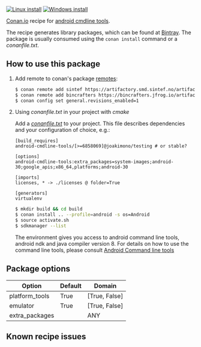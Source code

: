 [![Linux install](https://github.com/joakimono/conan-android-cmdline-tools/workflows/Linux%20install/badge.svg)](https://github.com/joakimono/conan-android-cmdline-tools/actions?query=workflow%3A"Linux+install")
[![Windows install](https://github.com/joakimono/conan-android-cmdline-tools/workflows/Windows%20install/badge.svg)](https://github.com/joakimono/conan-android-cmdline-tools/actions?query=workflow%3A"Windows+install")

[Conan.io](https://conan.io) recipe for [android cmdline tools](https://developer.android.com/studio/command-line/sdkmanager).

The recipe generates library packages, which can be found at [Bintray](https://bintray.com/joakimono/conan/android-cmdline-tools%3Ajoakimono).
The package is usually consumed using the `conan install` command or a *conanfile.txt*.

## How to use this package

1. Add remote to conan's package [remotes](https://docs.conan.io/en/latest/reference/commands/misc/remote.html?highlight=remotes):

   ```bash
   $ conan remote add sintef https://artifactory.smd.sintef.no/artifactory/api/conan/conan-local
   $ conan remote add bincrafters https://bincrafters.jfrog.io/artifactory/api/conan/public-conan
   $ conan config set general.revisions_enabled=1
   ```

2. Using *conanfile.txt* in your project with *cmake*

   Add a [*conanfile.txt*](http://docs.conan.io/en/latest/reference/conanfile_txt.html) to your project. This file describes dependencies and your configuration of choice, e.g.:

   ```
   [build_requires]
   android-cmdline-tools/[>=6858069]@joakimono/testing # or stable?

   [options]
   android-cmdline-tools:extra_packages=system-images;android-30;google_apis;x86_64,platforms;android-30

   [imports]
   licenses, * -> ./licenses @ folder=True

   [generators]
   virtualenv
   ```

   ```bash
   $ mkdir build && cd build
   $ conan install .. --profile=android -s os=Android
   $ source activate.sh
   $ sdkmanager --list
   ```
   The environment gives you access to android command line tools, android ndk and java compiler version 8. For details on how to use the command line tools, please consult [Android Command line tools](https://developer.android.com/studio/command-line)

## Package options

Option | Default | Domain
---|---|---
platform_tools | True | [True, False]
emulator | True | [True, False]
extra_packages |  | ANY

## Known recipe issues
